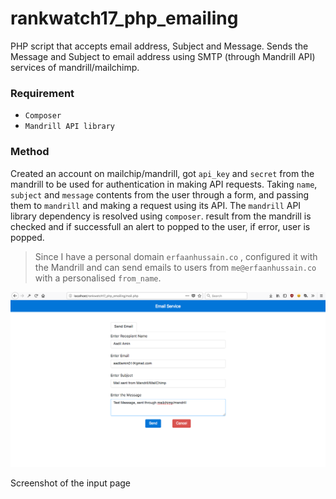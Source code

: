 # rankwatch17_php_emailing
PHP script that accepts email address, Subject and Message. Sends the Message and Subject to email address using SMTP (through Mandrill API) services of mandrill/mailchimp.

### Requirement
* `Composer` 
* `Mandrill API library`

### Method
Created an account on mailchip/mandrill, got `api_key` and `secret` from the mandrill to be used for authentication in making API requests. Taking `name`, `subject` and `message` contents from the user through a form, and passing them to `mandrill` and making a request using its API. The `mandrill` API library dependency is resolved using `composer`. result from the mandrill is checked and if successfull an alert to popped to the user, if error, user is popped.

> Since I have a personal domain `erfaanhussain.co` , configured it with the Mandrill and can send emails to users from `me@erfaanhussain.co` with a personalised `from_name`. 

![Mail](https://github.com/ErFaanHussain/rankwatch17_php_emailing/blob/master/mail.png)

Screenshot of the input page

